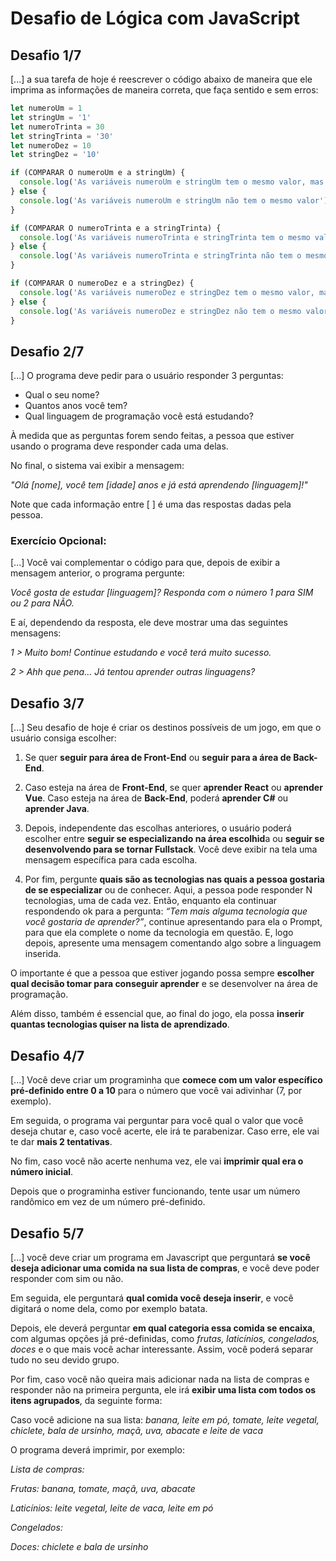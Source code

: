 # Desafio de Lógica com JavaScript

## Desafio 1/7

[...] a sua tarefa de hoje é reescrever o código abaixo de maneira que ele imprima as informações de maneira correta, que faça sentido e sem erros:

```javascript
let numeroUm = 1
let stringUm = '1'
let numeroTrinta = 30
let stringTrinta = '30'
let numeroDez = 10
let stringDez = '10'

if (COMPARAR O numeroUm e a stringUm) {
  console.log('As variáveis numeroUm e stringUm tem o mesmo valor, mas tipos diferentes')
} else {
  console.log('As variáveis numeroUm e stringUm não tem o mesmo valor')
}

if (COMPARAR O numeroTrinta e a stringTrinta) {
  console.log('As variáveis numeroTrinta e stringTrinta tem o mesmo valor e mesmo tipo')
} else {
  console.log('As variáveis numeroTrinta e stringTrinta não tem o mesmo tipo')
}

if (COMPARAR O numeroDez e a stringDez) {
  console.log('As variáveis numeroDez e stringDez tem o mesmo valor, mas tipos diferentes')
} else {
  console.log('As variáveis numeroDez e stringDez não tem o mesmo valor')
}
```
## Desafio 2/7

[...] O programa deve pedir para o usuário responder 3 perguntas:

- Qual o seu nome?
- Quantos anos você tem?
- Qual linguagem de programação você está estudando?

À medida que as perguntas forem sendo feitas, a pessoa que estiver usando o programa deve responder cada uma delas.

No final, o sistema vai exibir a mensagem:

_"Olá [nome], você tem [idade] anos e já está aprendendo [linguagem]!"_

Note que cada informação entre [ ] é uma das respostas dadas pela pessoa.

### Exercício Opcional:
[...] Você vai complementar o código para que, depois de exibir a mensagem anterior, o programa pergunte:

_Você gosta de estudar [linguagem]? Responda com o número 1 para SIM ou 2 para NÃO._

E aí, dependendo da resposta, ele deve mostrar uma das seguintes mensagens:

_1 > Muito bom! Continue estudando e você terá muito sucesso._

_2 > Ahh que pena... Já tentou aprender outras linguagens?_

## Desafio 3/7

[...]
Seu desafio de hoje é criar os destinos possíveis de um jogo, em que o usuário consiga escolher:

1. Se quer **seguir para área de Front-End** ou **seguir para a área de Back-End**.

2. Caso esteja na área de **Front-End**, se quer **aprender React** ou **aprender Vue**. Caso esteja na área de **Back-End**, poderá **aprender C#** ou **aprender Java**.

3. Depois, independente das escolhas anteriores, o usuário poderá escolher entre **seguir se especializando na área escolhid**a ou **seguir se desenvolvendo para se tornar Fullstack**. Você deve exibir na tela uma mensagem específica para cada escolha.

4. Por fim, pergunte **quais são as tecnologias nas quais a pessoa gostaria de se especializar** ou de conhecer. Aqui, a pessoa pode responder N tecnologias, uma de cada vez. Então, enquanto ela continuar respondendo ok para a pergunta: _“Tem mais alguma tecnologia que você gostaria de aprender?”_, continue apresentando para ela o Prompt, para que ela complete o nome da tecnologia em questão. E, logo depois, apresente uma mensagem comentando algo sobre a linguagem inserida.

O importante é que a pessoa que estiver jogando possa sempre **escolher qual decisão tomar para conseguir aprender** e se desenvolver na área de programação.

Além disso, também é essencial que, ao final do jogo, ela possa **inserir quantas tecnologias quiser na lista de aprendizado**.

## Desafio 4/7

[...]
Você deve criar um programinha que **comece com um valor específico pré-definido entre 0 a 10** para o número que você vai adivinhar (7, por exemplo).

Em seguida, o programa vai perguntar para você qual o valor que você deseja chutar e, caso você acerte, ele irá te parabenizar. Caso erre, ele vai te dar **mais 2 tentativas**.

No fim, caso você não acerte nenhuma vez, ele vai **imprimir qual era o número inicial**.

Depois que o programinha estiver funcionando, tente usar um número randômico em vez de um número pré-definido.

## Desafio 5/7

[...] você deve criar um programa em Javascript que perguntará **se você deseja adicionar uma comida na sua lista de compras**, e você deve poder responder com sim ou não.

Em seguida, ele perguntará **qual comida você deseja inserir**, e você digitará o nome dela, como por exemplo batata.

Depois, ele deverá perguntar **em qual categoria essa comida se encaixa**, com algumas opções já pré-definidas, como *frutas, laticínios, congelados, doces* e o que mais você achar interessante. Assim, você poderá separar tudo no seu devido grupo.

Por fim, caso você não queira mais adicionar nada na lista de compras e responder não na primeira pergunta, ele irá **exibir uma lista com todos os itens agrupados**, da seguinte forma:

Caso você adicione na sua lista:
*banana, leite em pó, tomate, leite vegetal, chiclete, bala de ursinho, maçã, uva, abacate e leite de vaca*

O programa deverá imprimir, por exemplo:

  *Lista de compras:*

  *Frutas: banana, tomate, maçã, uva, abacate*

  *Laticínios: leite vegetal, leite de vaca, leite em pó*
    
  *Congelados:*
    
  *Doces: chiclete e bala de ursinho*

